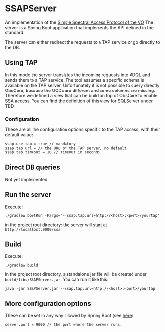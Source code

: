 # SSAPServer
An implementation of the [Simple Spectral Access Protocol of the VO](http://www.ivoa.net/documents/SSA/20120210/REC-SSA-1.1-20120210.pdf)
The server is a Spring Boot application that implements the API defined in the standard.

The server can either redirect the requests to a TAP service or go directly to the DB.

## Using TAP
In this mode the server translates the incoming requests into ADQL and sends them to a TAP service.
The tool assumes a specific schema is available on the TAP server. Unfortunately it is not possible to query directly ObsCore, 
because the UCDs are different and some columns are missing. Therefore we defined a view that can be build on top of
ObsCore to enable SSA access. You can find the definition of this view for SQLServer under TBD

### Configuration 
These are all the configuration options specific to the TAP access, with their default values
```
ssap.use.tap = true // mandatory
ssap.tap.url = // the URL of the TAP server, no default
ssap.tap.timeout = 10 // timeout in seconds
```

## Direct DB queries
Not yet implemented

## Run the server
Execute:
```
./gradlew bootRun -Pargs="--ssap.tap.url=http://<host>:<port>/yourtap"
```
in the project root directory: the server will start at `http://localhost:9000/ssa`
## Build
Execute:
```
./gradlew build
```
in the project root directory, a standalone jar file will be created under `build/libs/SSAPServer.jar`. You can run it like this:
```
java -jar SSAPServer.jar --ssap.tap.url=http://<host>:<port>/yourtap
```

## More configuration options
These can be set in any way allowed by Spring Boot (see [here](https://docs.spring.io/spring-boot/docs/current/reference/html/boot-features-external-config.html))
```
server.port = 9000 // the port where the server runs.
```

